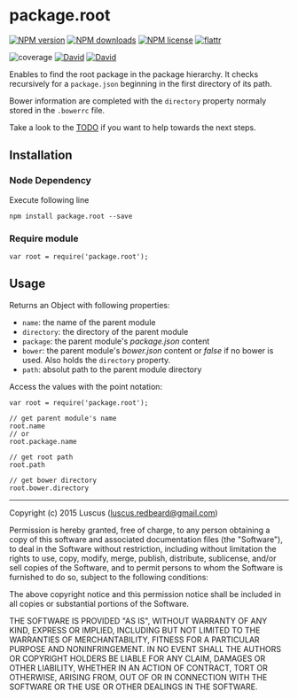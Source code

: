# package.root

[![NPM version](https://img.shields.io/npm/v/package.root.svg?style=flat)](https://www.npmjs.com/package/package.root "View this project on NPM")
[![NPM downloads](https://img.shields.io/npm/dm/package.root.svg?style=flat)](https://www.npmjs.com/package/package.root "View this project on NPM")
[![NPM license](https://img.shields.io/npm/l/package.root.svg?style=flat)](https://www.npmjs.com/package/package.root "View this project on NPM")
[![flattr](https://img.shields.io/badge/flattr-donate-yellow.svg?style=flat)](http://flattr.com/thing/3817419/luscus-on-GitHub)

![coverage](https://cdn.rawgit.com/luscus/package.root/master/reports/coverage.svg)
[![David](https://img.shields.io/david/luscus/package.root.svg?style=flat)](https://david-dm.org/luscus/package.root)
[![David](https://img.shields.io/david/dev/luscus/package.root.svg?style=flat)](https://david-dm.org/luscus/package.root#info=devDependencies)

Enables to find the root package in the package hierarchy.
It checks recursively for a `package.json` beginning in the first directory of its path.

Bower information are completed with the `directory` property normaly stored in the `.bowerrc` file.


Take a look to the [TODO](https://github.com/luscus/package.root/blob/master/TODO.md) if you want to help towards the next steps.



## Installation

### Node Dependency

Execute following line

    npm install package.root --save


### Require module

    var root = require('package.root');


## Usage

Returns an Object with following properties:

* `name`: the name of the parent module
* `directory`: the directory of the parent module
* `package`: the parent module's *package.json* content
* `bower`: the parent module's *bower.json* content or *false* if no bower is used. Also holds the `directory` property.
* `path`: absolut path to the parent module directory

Access the values with the point notation:

    var root = require('package.root');

    // get parent module's name
    root.name
    // or
    root.package.name

    // get root path
    root.path

    // get bower directory
    root.bower.directory



-------------------
Copyright (c) 2015 Luscus (luscus.redbeard@gmail.com)

Permission is hereby granted, free of charge, to any person obtaining a copy of this software and associated documentation files (the "Software"), to deal in the Software without restriction, including without limitation the rights to use, copy, modify, merge, publish, distribute, sublicense, and/or sell copies of the Software, and to permit persons to whom the Software is furnished to do so, subject to the following conditions:

The above copyright notice and this permission notice shall be included in all copies or substantial portions of the Software.

THE SOFTWARE IS PROVIDED "AS IS", WITHOUT WARRANTY OF ANY KIND, EXPRESS OR IMPLIED, INCLUDING BUT NOT LIMITED TO THE WARRANTIES OF MERCHANTABILITY, FITNESS FOR A PARTICULAR PURPOSE AND NONINFRINGEMENT. IN NO EVENT SHALL THE AUTHORS OR COPYRIGHT HOLDERS BE LIABLE FOR ANY CLAIM, DAMAGES OR OTHER LIABILITY, WHETHER IN AN ACTION OF CONTRACT, TORT OR OTHERWISE, ARISING FROM, OUT OF OR IN CONNECTION WITH THE SOFTWARE OR THE USE OR OTHER DEALINGS IN THE SOFTWARE.
